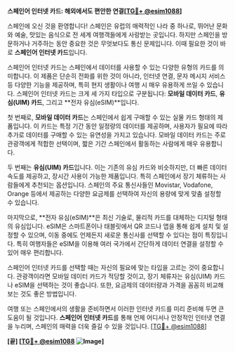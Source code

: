**스페인어 인터넷 카드: 해외에서도 편안한 연결[[TG💪+ @esim1088](https://t.me/s/esim1088)]**

스페인에 오신 것을 환영합니다! 스페인은 유럽의 매력적인 나라 중 하나로, 뛰어난 문화와 예술, 맛있는 음식으로 전 세계 여행객들에게 사랑받는 곳입니다. 하지만 스페인을 방문하거나 거주하는 동안 중요한 것은 무엇보다도 통신 문제입니다. 이때 필요한 것이 바로 **스페인어 인터넷 카드**입니다.

스페인어 인터넷 카드는 스페인에서 데이터를 사용할 수 있는 다양한 유형의 카드를 의미합니다. 이 제품은 단순히 전화를 위한 것이 아니라, 인터넷 연결, 문자 메시지 서비스 등 다양한 기능을 제공하며, 특히 현지 생활이나 여행 시 매우 유용하게 쓰일 수 있습니다. 스페인어 인터넷 카드는 크게 세 가지 타입으로 구분됩니다: **모바일 데이터 카드**, **유심(UIM) 카드**, 그리고 **전자 유심(eSIM)**입니다.

첫 번째로, **모바일 데이터 카드**는 스페인에서 쉽게 구매할 수 있는 실물 카드 형태의 제품입니다. 이 카드는 특정 기간 동안 일정량의 데이터를 제공하며, 사용자가 필요에 따라 추가로 데이터를 구매할 수 있는 유연성을 가지고 있습니다. 모바일 데이터 카드는 주로 관광객에게 적합한 선택이며, 짧은 기간 스페인에서 활동하는 사람에게 매우 유용합니다.

두 번째는 **유심(UIM) 카드**입니다. 이는 기존의 유심 카드와 비슷하지만, 더 빠른 데이터 속도를 제공하고, 장시간 사용이 가능한 제품입니다. 특히 스페인에서 장기 체류하는 사람들에게 추천되는 옵션입니다. 스페인의 주요 통신사들인 Movistar, Vodafone, Orange 등에서 제공하는 다양한 요금제를 선택하여 자신의 용량에 맞게 맞춤 설정할 수 있습니다.

마지막으로, **전자 유심(eSIM)**은 최신 기술로, 물리적 카드를 대체하는 디지털 형태의 유심입니다. eSIM은 스마트폰이나 태블릿에서 QR 코드나 앱을 통해 쉽게 설치 및 설정할 수 있으며, 이동 중에도 언제든지 새로운 통신사를 선택할 수 있다는 점이 특징입니다. 특히 여행자들은 eSIM을 이용해 여러 국가에서 간단하게 데이터 연결을 설정할 수 있어 매우 편리합니다.

스페인어 인터넷 카드를 선택할 때는 자신의 필요에 맞는 타입을 고르는 것이 중요합니다. 관광객이라면 모바일 데이터 카드가 적당할 것이고, 장기 체류자는 유심(UIM) 카드나 eSIM을 선택하는 것이 좋습니다. 또한, 요금제의 데이터량과 가격을 꼼꼼히 비교해보는 것도 좋은 방법입니다.

여행 또는 스페인에서의 생활을 준비하면서 이러한 인터넷 카드를 미리 준비해 두면 큰 도움이 될 것입니다. **스페인어 인터넷 카드**를 통해 언제 어디서나 안정적인 인터넷 연결을 누리며, 스페인의 매력을 더욱 즐길 수 있을 것입니다. [[TG💪+ @esim1088](https://t.me/s/esim1088)]

**[끝] [[TG💪+ @esim1088](https://t.me/s/esim1088) ![Image](https://i.postimg.cc/Y0z9fWf4/image.png)]**